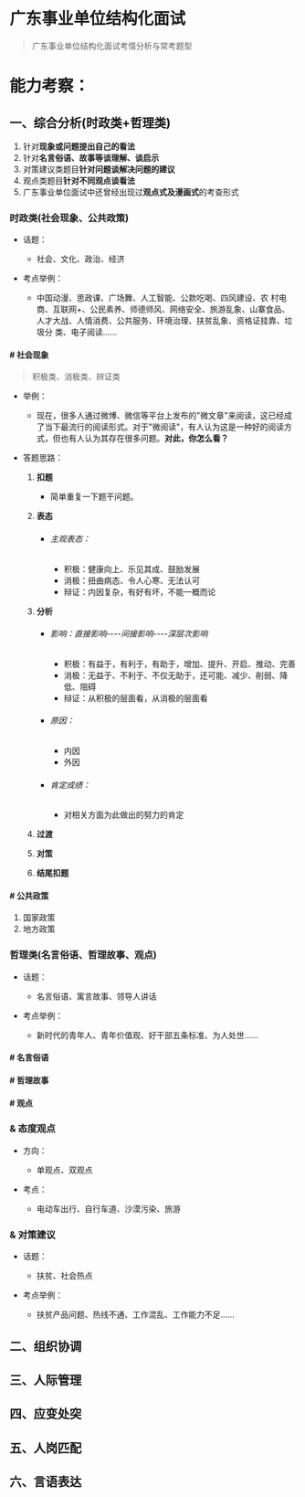 # 广东事业单位结构化面试

> 广东事业单位结构化面试考情分析与常考题型





# 能力考察：



## 一、综合分析(时政类+哲理类)

1. 针对**现象或问题提出自己的看法**
2. 针对**名言俗语、故事等谈理解、谈启示**
3. 对策建议类题目**针对问题谈解决问题的建议**
4. 观点类题目**针对不同观点谈看法**
5. 广东事业单位面试中还曾经出现过**观点式及漫画式**的考查形式

### 时政类(社会现象、公共政策)

- 话题：
  - 社会、文化、政治、经济

- 考点举例：
  - 中国动漫、思政课、广场舞、人工智能、公款吃喝、四风建设、农
    村电商、互联网+、公民素养、师德师风、网络安全、旅游乱象、山寨食品、
    人才大战、人情消费、公共服务、环境治理、扶贫乱象、资格证挂靠、垃圾分
    类、电子阅读……


#### # 社会现象

> 积极类、消极类、辨证类

- 举例：

  -  现在，很多人通过微博、微信等平台上发布的"微文章"来阅读，这已经成了当下最流行的阅读形式。对于"微阅读"，有人认为这是一种好的阅读方式，但也有人认为其存在很多问题。**对此，你怎么看？**

- 答题思路：

  1. **扣题**
  
     - 简单重复一下题干问题。
  
  2. **表态**
  
     - ###### 主观表态：
  
       - 积极：健康向上、乐见其成、鼓励发展
       - 消极：扭曲病态、令人心寒、无法认可
       - 辩证：内因复杂，有好有坏，不能一概而论
  
  3. **分析**
  
     - ###### 影响：直接影响----间接影响----深层次影响
  
       - 积极：有益于，有利于，有助于，增加、提升、开启、推动、完善
       - 消极：无益于、不利于、不仅无助于，还可能、减少、削弱、降低、阻碍
       - 辩证：从积极的层面看，从消极的层面看
  
     - ###### 原因：
  
       - 内因
       - 外因
  
     - ###### 肯定成绩：
  
       - 对相关方面为此做出的努力的肯定
  
  4. **过渡**
  
  5. **对策**
  
  6. **结尾扣题**

#### # 公共政策

1. 国家政策
2. 地方政策

### 哲理类(名言俗语、哲理故事、观点)

- 话题：
  - 名言俗语、寓言故事、领导人讲话

- 考点举例：
  - 新时代的青年人、青年价值观、好干部五条标准、为人处世……




#### # 名言俗语

#### # 哲理故事

#### # 观点

### & 态度观点

- 方向：
  - 单观点、双观点

- 考点：
  - 电动车出行、自行车道、沙漠污染、旅游


### & 对策建议

- 话题：
  - 扶贫、社会热点

- 考点举例：
  - 扶贫产品问题、热线不通、工作混乱、工作能力不足……






## 二、组织协调



## 三、人际管理



## 四、应变处突



## 五、人岗匹配



## 六、言语表达



